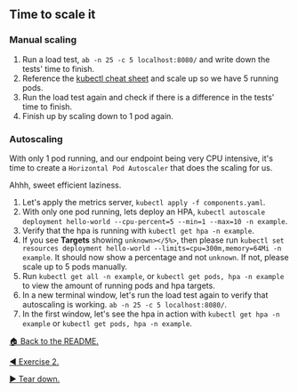 ## Time to scale it

### Manual scaling

1. Run a load test, `ab -n 25 -c 5 localhost:8080/` and write down the tests' time to finish.
2. Reference the [kubectl cheat sheet](https://kubernetes.io/docs/reference/kubectl/cheatsheet/) and scale up so we have 5 running pods.
3. Run the load test again and check if there is a difference in the tests' time to finish.
4. Finish up by scaling down to 1 pod again.

### Autoscaling

With only 1 pod running, and our endpoint being very CPU intensive, it's time to create a `Horizontal Pod Autoscaler` that does the scaling for us.

Ahhh, sweet efficient laziness.

1. Let's apply the metrics server, `kubectl apply -f components.yaml`.
2. With only one pod running, lets deploy an HPA, `kubectl autoscale deployment hello-world --cpu-percent=5 --min=1 --max=10 -n example`.
3. Verify that the hpa is running with `kubectl get hpa -n example`.
4. If you see **Targets** showing `unknown></5%>`, then please run `kubectl set resources deployment hello-world --limits=cpu=300m,memory=64Mi -n example`. It should now show a percentage and not `unknown`. If not, please scale up to 5 pods manually.
5. Run `kubectl get all -n example`, or `kubectl get pods, hpa -n example` to view the amount of running pods and hpa targets.
6. In a new terminal window, let's run the load test again to verify that autoscaling is working. `ab -n 25 -c 5 localhost:8080/`.
7. In the first window, let's see the hpa in action with `kubectl get hpa -n example` or `kubectl get pods, hpa -n example`.

[:house: Back to the README.](./README.md)

[:arrow_backward: Exercise 2.](./EXERCISE-2.md)

[:arrow_forward: Tear down.](./TEARDOWN.md)
